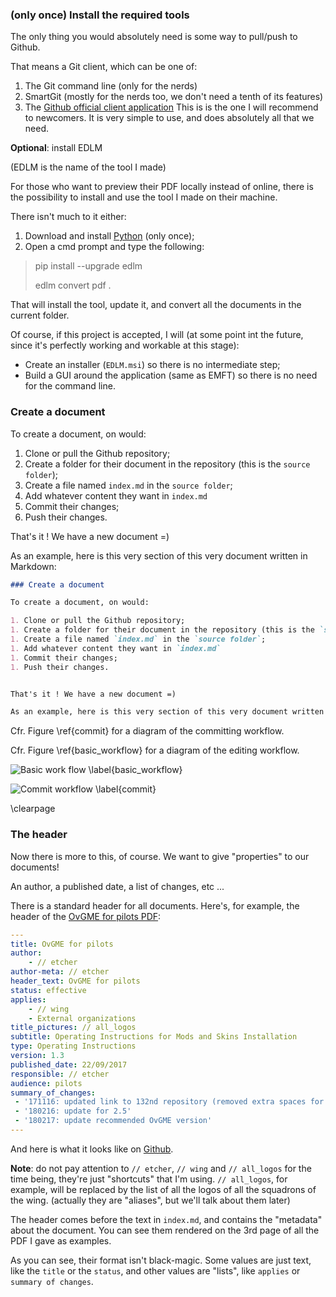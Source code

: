 ### (only once) Install the required tools

The only thing you would absolutely need is some way to pull/push to Github.

That means a Git client, which can be one of:

1. The Git command line (only for the nerds)
2. SmartGit (mostly for the nerds too, we don't need a tenth of its features)
3. The [Github official client  application](https://desktop.github.com/)
This is is the one I will recommend to newcomers. It is very simple to use,
and does absolutely all that we need.

**Optional**: install EDLM

(EDLM is the name of the tool I made)

For those who want to preview their PDF locally instead of online, there is
the possibility to install and use the tool I made on their machine.

There isn't much to it either:

1. Download and install [Python](https://www.python.org/downloads/) (only once);
2. Open a cmd prompt and type the following:

> pip install --upgrade edlm
>
> edlm convert pdf .

That will install the tool, update it, and convert all the documents in the current folder.

Of course, if this project is accepted, I will (at some point int the future, since it's 
perfectly working and workable at this stage):

* Create an installer (`EDLM.msi`) so there is no intermediate step;
* Build a GUI around the application (same as EMFT) so there is no need for the command line.

### Create a document

To create a document, on would:

1. Clone or pull the Github repository;
1. Create a folder for their document in the repository (this is the `source folder`);
1. Create a file named `index.md` in the `source folder`;
1. Add whatever content they want in `index.md`
1. Commit their changes;
1. Push their changes.

That's it ! We have a new document =)

As an example, here is this very section of this very document written in Markdown:

```Markdown
### Create a document

To create a document, on would:

1. Clone or pull the Github repository;
1. Create a folder for their document in the repository (this is the `source folder`;
1. Create a file named `index.md` in the `source folder`;
1. Add whatever content they want in `index.md`
1. Commit their changes;
1. Push their changes.


That's it ! We have a new document =)

As an example, here is this very section of this very document written in Markdown:
```

Cfr. Figure \ref{commit} for a diagram of the committing workflow.

Cfr. Figure \ref{basic_workflow} for a diagram of the editing workflow.

![Basic work flow \label{basic_workflow}](https://www.planttext.com/plantuml/img/ZP9DQWGX48NtdgBe_GHQ-m2p2Ta4iiW97AsP4HnD_864aBkdhD4GGjEq6_sgwzLxK7tCHQTIRru8RKfCC3rQH_S4EWFQMPoZjqZbrrYJGRWZVyt9pF0bW0wDS6VIm-I2nO-7cvsWjRJwBBx5UyMAC3r7epqaV8kvUNpoc8RpkhlSTfSxtEKETxdkhhRTrGvtjSDThRilOclm8eoFrOu85mpKzX9SG9B-Jed1KwKjeBVtVgkBFkbCgPvSkTRJ_rYNQvFGzk5mw3kaPGoG16g08bW6B893i-o-LkuVA1dLGCN8uX5KiAfLA09B_hnLV_VcJdIE62pzmJy0)

![Commit workflow \label{commit}](https://www.planttext.com/plantuml/img/bPAxJiKm38PtFuNL7IGEbmM4G48mWH0milYaBer8av1BqH7YtN6I0aBgGeVM_Mr_Jlxa8YOAAKy6W5xO9kmkSt8J9Uun9lOTvCYA8cDtIpQJMLGmBEKz6XuIF8sIdaWoeSDj8Aj6r15zS8cLa4xXpYKaktEMKP55d-E8oQ5E-o2KnW9GnkKUyGDGdfuIRUlW6vt6lCN0taMTNDWzsqStyJAfGuhuCXx0vty0jtMrVn6RWlXsmVkPToxK5CsWhPGFf8HsduqHrblcc6hQ1u31cLvuFtqehcgfJt4XbFzbOOCs1NDrtRhxuM1TtgpBX-loqRfyl2wVbBtAsQjNxCHCSLF9MxSDjH3Q1_Vspgk_FnVXWMVDxxKoy0mySwWdUrOgY-A3DDNej-bIAVODJpK4CSSLn_f9swQN241crPdYEiq5rCo3nKCHnF1Qsyg-QUMpB7O3CdmrMm_hGcwRNFal)

\clearpage

### The header

Now there is more to this, of course. We want to give "properties" to our documents!

An author, a published date, a list of changes, etc ...

There is a standard header for all documents. Here's, for example, the header of
the [OvGME for pilots PDF](http://132virtualwing.org/docs/OvGME%20for%20pilots.PDF):

```yaml
---
title: OvGME for pilots
author:
    - // etcher
author-meta: // etcher
header_text: OvGME for pilots
status: effective
applies:
    - // wing
    - External organizations
title_pictures: // all_logos
subtitle: Operating Instructions for Mods and Skins Installation
type: Operating Instructions
version: 1.3
published_date: 22/09/2017
responsible: // etcher
audience: pilots
summary_of_changes:
 - '171116: updated link to 132nd repository (removed extra spaces for copy-paste)'
 - '180216: update for 2.5'
 - '180217: update recommended OvGME version'
---
```

And here is what it looks like on [Github](https://github.com/132nd-etcher/docs/blob/master/OvGME%20for%20pilots/index.md).

**Note**: do not pay attention to `// etcher`, `// wing` and `// all_logos` for the time being, they're just "shortcuts"
that I'm using. `// all_logos`, for example, will be replaced by the list of all the logos of all the squadrons of the wing.
(actually they are "aliases", but we'll talk about them later)

The header comes before the text in `index.md`, and contains the "metadata" about the document. You can see them rendered
on the 3rd page of all the PDF I gave as examples.

As you can see, their format isn't black-magic. Some values are just text, like the `title` or the `status`, and other
values are "lists", like `applies` or `summary of changes`.






